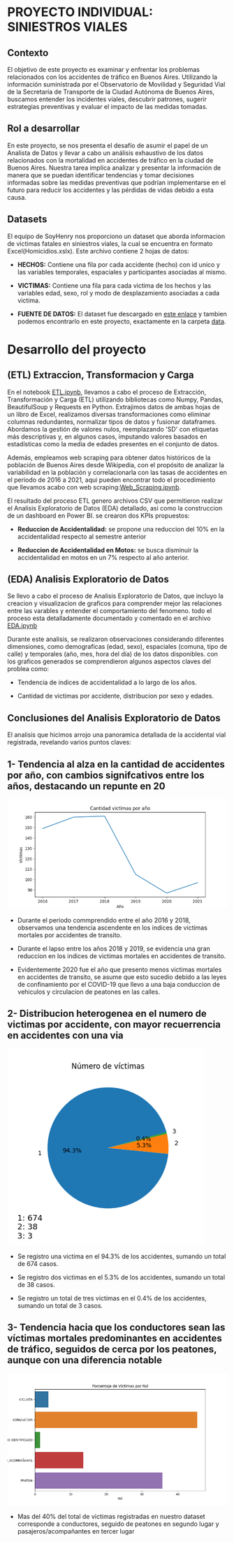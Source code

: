 #                                                       PROYECTO INDIVIDUAL: SINIESTROS VIALES


## Contexto

El objetivo de este proyecto es examinar y enfrentar los problemas relacionados con los accidentes de tráfico en Buenos Aires. Utilizando la información suministrada por el Observatorio de Movilidad y Seguridad Vial de la Secretaría de Transporte de la Ciudad Autónoma de Buenos Aires, buscamos entender los incidentes viales, descubrir patrones, sugerir estrategias preventivas y evaluar el impacto de las medidas tomadas.



## Rol a desarrollar

En este proyecto, se nos presenta el desafío de asumir el papel de un Analista de Datos y llevar a cabo un análisis exhaustivo de los datos relacionados con la mortalidad en accidentes de tráfico en la ciudad de Buenos Aires. Nuestra tarea implica analizar y presentar la información de manera que se puedan identificar tendencias y tomar decisiones informadas sobre las medidas preventivas que podrían implementarse en el futuro para reducir los accidentes y las pérdidas de vidas debido a esta causa.



## Datasets

El equipo de SoyHenry nos proporciono un dataset que aborda informacion de victimas fatales en siniestros viales, la cual se encuentra en formato Excel(Homicidios.xslx). Este archivo contiene 2 hojas de datos:

- **HECHOS:** Contiene una fila por cada accidente (hecho) con id unico y las variables temporales, espaciales y participantes asociadas al mismo.

- **VICTIMAS:** Contiene una fila para cada victima de los hechos y las variables edad, sexo, rol y modo de desplazamiento asociadas a cada victima.

- **FUENTE DE DATOS:** El dataset fue descargado en [este enlace](https://data.buenosaires.gob.ar/dataset/victimas-siniestros-viales) y tambien podemos encontrarlo en este proyecto, exactamente en la carpeta [data](data).



# Desarrollo del proyecto

## (ETL) Extraccion, Transformacion y Carga

En el notebook [ETL.ipynb](ETL.ipynb), llevamos a cabo el proceso de Extracción, Transformación y Carga (ETL) utilizando bibliotecas como Numpy, Pandas, BeautifulSoup y Requests en Python. Extrajimos datos de ambas hojas de un libro de Excel, realizamos diversas transformaciones como eliminar columnas redundantes, normalizar tipos de datos y fusionar dataframes. Abordamos la gestión de valores nulos, reemplazando 'SD' con etiquetas más descriptivas y, en algunos casos, imputando valores basados en estadísticas como la media de edades presentes en el conjunto de datos.

Además, empleamos web scraping para obtener datos históricos de la población de Buenos Aires desde Wikipedia, con el propósito de analizar la variabilidad en la población y correlacionarla con las tasas de accidentes en el periodo de 2016 a 2021, aqui pueden encontrar todo el procedimiento que llevamos acabo con web scraping:[Web_Scraping.ipynb](Web_Scraping.ipynb).

El resultado del proceso ETL genero archivos CSV que permitieron realizar el Analisis Exploratorio de Datos (EDA) detallado, asi como la construccion de un dashboard en Power BI. se crearon dos KPIs propuestos:

- **Reduccion de Accidentalidad:** se propone una reduccion del 10% en la accidentalidad respecto al semestre anterior

- **Reduccion de Accidentalidad en Motos:** se busca disminuir la accidentalidad en motos en un 7% respecto al año anterior.


## (EDA) Analisis Exploratorio de Datos

Se llevo a cabo el proceso de Analisis Exploratorio de Datos, que incluyo la creacion y visualizacion de graficos para comprender mejor las relaciones entre las varables y entender el comportamiento del fenomeno. todo el proceso esta detalladamente documentado y comentado en el archivo [EDA.ipynb](EDA.ipynb)

Durante este analisis, se realizaron observaciones considerando diferentes dimensiones, como demograficas (edad, sexo), espaciales (comuna, tipo de calle) y temporales (año, mes, hora del día) de los datos disponibles. con los graficos generados se comprendieron algunos aspectos claves del problea como:

- Tendencia de indices de accidentalidad a lo largo de los años.

- Cantidad de victimas por accidente, distribucion por sexo y edades.



## Conclusiones del Analisis Exploratorio de Datos

El analisis que hicimos arrojo una panoramica detallada de la accidental vial registrada, revelando varios puntos claves:

## 1- Tendencia al alza en la cantidad de accidentes por año, con cambios signifcativos entre los años, destacando un repunte en 20
![Imagen](Images/grafico1.png)

- Durante el periodo commprendido entre el año 2016 y 2018, observamos una tendencia ascendente en los indices de victimas mortales por accidentes de transito.

- Durante el lapso entre los años 2018 y 2019, se evidencia una gran reduccion en los indices de victimas mortales en accidentes de transito.

- Evidentemente 2020 fue el año que presento menos victimas mortales en accidentes de transito, se asume que esto sucedio debido a las leyes de confinamiento por el COVID-19 que llevo a una baja conduccion de vehiculos y circulacion de peatones en las calles.

## 2- Distribucion heterogenea en el numero de victimas por accidente, con mayor recuerrencia en accidentes con una via
![Imagen](Images/grafico2.png)

- Se registro una victima en el 94.3% de los accidentes, sumando un total de 674 casos.

- Se registro dos victimas en el 5.3% de los accidentes, sumando un total de 38 casos.

- Se registro un total de tres victimas en el 0.4% de los accidentes, sumando un total de 3 casos.

## 3- Tendencia hacia que los conductores sean las víctimas mortales predominantes en accidentes de tráfico, seguidos de cerca por los peatones, aunque con una diferencia notable
![Imagen](Images/grafico3.png)

- Mas del 40% del total de victimas registradas en nuestro dataset corresponde a conductores, seguido de peatones en segundo lugar y pasajeros/acompañantes en tercer lugar